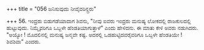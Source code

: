 +++
title = "056 ಜನಿಸುವುದು ನೀವೈವರಿನ್ದ್ರರು"

+++
56. ಇಂದ್ರರು ಬಿಡುಗಡೆಯಾದಾಗ ಶಿವನು, "ನೀವು ಐವರು ಇಂದ್ರರು ಮನುಷ್ಯ ಲೋಕದಲ್ಲಿ ರಾಜಕುಲದಲ್ಲಿ ಹುಟ್ಟುವುದು. ನಿಮ್ಮೈವರಿಗೂ ಒಬ್ಬಳೇ ಹೆಂಡತಿಯಾಗುತ್ತಾಳೆ" ಎಂದು ಹೇಳಿದನು. ಈ ಮಾತು ಕೇಳಿ ಅವರು ನಡುಗಿದರು. "ಅಯ್ಯೋ ! ಮೊದಲಿನಲ್ಲಿ ಮನುಷ್ಯ ಜನ್ಮವೇ ಕಷ್ಟ. ಅದರಲ್ಲಿ ಒಡಹುಟ್ಟಿದವರೈವರಿಗೂ ಒಬ್ಬಳೇ ಹೆಂಡತಿಯೇ ! ಶಿವಶಿವಾ" ಎಂದರು.